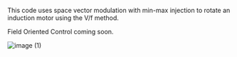 This code uses space vector modulation with min-max injection to rotate an induction motor using the V/f method.

Field Oriented Control coming soon.


![image (1)](https://github.com/user-attachments/assets/76bef640-b69b-461e-b7d3-7cc308a523ee)
